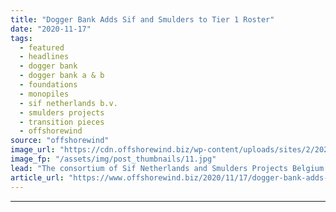 ```yaml
---
title: "Dogger Bank Adds Sif and Smulders to Tier 1 Roster"
date: "2020-11-17"
tags: 
  - featured
  - headlines
  - dogger bank
  - dogger bank a & b
  - foundations
  - monopiles
  - sif netherlands b.v.
  - smulders projects
  - transition pieces
  - offshorewind
source: "offshorewind"
image_url: "https://cdn.offshorewind.biz/wp-content/uploads/sites/2/2020/11/17090403/Dogger-Bank-Completes-Tier-1-Roster.jpg"
image_fp: "/assets/img/post_thumbnails/11.jpg"
lead: "The consortium of Sif Netherlands and Smulders Projects Belgium will manufacture all the monopiles"
article_url: "https://www.offshorewind.biz/2020/11/17/dogger-bank-adds-sif-and-smulders-to-tier-1-roster/"
---
```


---
